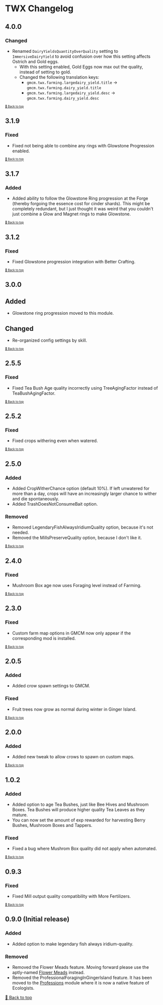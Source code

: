 ﻿# TWX Changelog

## 4.0.0

### Changed

* Renamed `DairyYieldsQuantityOverQuality` setting to `ImmersiveDairyYield` to avoid confusion over how this setting affects Ostrich and Gold eggs.
    * With this setting enabled, Gold Eggs now max out the quality, instead of setting to gold.
    * Changed the following translation keys:
        * `gmcm.twx.farming.largedairy_yield.title` -> `gmcm.twx.farming.dairy_yield.title`
        * `gmcm.twx.farming.largedairy_yield.desc` -> `gmcm.twx.farming.dairy_yield.desc`

<sup><sup>[🔼 Back to top](#twx-changelog)</sup></sup>

## 3.1.9

### Fixed

* Fixed not being able to combine any rings with Glowstone Progression enabled.

<sup><sup>[🔼 Back to top](#twx-changelog)</sup></sup>

## 3.1.7

### Added

* Added ability to follow the Glowstone Ring progression at the Forge (thereby forgoing the essence cost for cinder shards). This might be completely redundant, but I just thought it was weird that you couldn't just combine a Glow and Magnet rings to make Glowstone.

<sup><sup>[🔼 Back to top](#twx-changelog)</sup></sup>

## 3.1.2

### Fixed

* Fixed Glowstone progression integration with Better Crafting.

<sup><sup>[🔼 Back to top](#twx-changelog)</sup></sup>

## 3.0.0

## Added

* Glowstone ring progression moved to this module.

## Changed

* Re-organized config settings by skill.

<sup><sup>[🔼 Back to top](#twx-changelog)</sup></sup>

## 2.5.5

### Fixed

* Fixed Tea Bush Age quality incorrectly using TreeAgingFactor instead of TeaBushAgingFactor. 

<sup><sup>[🔼 Back to top](#twx-changelog)</sup></sup>

## 2.5.2

### Fixed

* Fixed crops withering even when watered.

<sup><sup>[🔼 Back to top](#twx-changelog)</sup></sup>

## 2.5.0

### Added

* Added CropWitherChance option (default 10%). If left unwatered for more than a day, crops will have an increasingly larger chance to wither and die spontaneously.
* Added TrashDoesNotConsumeBait option.

### Removed

* Removed LegendaryFishAlwaysIridiumQuality option, because it's not needed.
* Removed the MillsPreserveQuality option, because I don't like it.

<sup><sup>[🔼 Back to top](#twx-changelog)</sup></sup>

## 2.4.0

### Fixed

* Mushroom Box age now uses Foraging level instead of Farming.

<sup><sup>[🔼 Back to top](#twx-changelog)</sup></sup>

## 2.3.0

### Fixed

* Custom farm map options in GMCM now only appear if the corresponding mod is installed.

<sup><sup>[🔼 Back to top](#twx-changelog)</sup></sup>

## 2.0.5

### Added

* Added crow spawn settings to GMCM.

### Fixed

* Fruit trees now grow as normal during winter in Ginger Island.

<sup><sup>[🔼 Back to top](#twx-changelog)</sup></sup>

## 2.0.0

### Added

* Added new tweak to allow crows to spawn on custom maps.

<sup><sup>[🔼 Back to top](#twx-changelog)</sup></sup>

## 1.0.2

### Added

* Added option to age Tea Bushes, just like Bee Hives and Mushroom Boxes. Tea Bushes will produce higher quality Tea Leaves as they mature.
* You can now set the amount of exp rewarded for harvesting Berry Bushes, Mushroom Boxes and Tappers.

### Fixed

* Fixed a bug where Mushrom Box quality did not apply when automated.

<sup><sup>[🔼 Back to top](#twx-changelog)</sup></sup>

## 0.9.3

### Fixed

* Fixed Mill output quality compatibility with More Fertilizers.

<sup><sup>[🔼 Back to top](#twx-changelog)</sup></sup>

## 0.9.0 (Initial release)

### Added

* Added option to make legendary fish always iridium-quality.

### Removed

* Removed the Flower Meads feature. Moving forward please use the aptly-named [Flower Meads](https://www.nexusmods.com/stardewvalley/mods/5767) instead.
* Removed the ProfessionalForagingInGingerIsland feature. It has been moved to the [Professions](../Professions) module where it is now a native feature of Ecologists.

[🔼 Back to top](#twx-changelog)